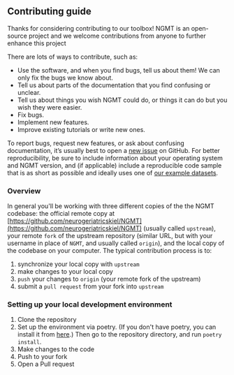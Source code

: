 ## Contributing guide
Thanks for considering contributing to our toolbox! NGMT is an open-source project and we welcome contributions from anyone to further enhance this project

There are lots of ways to contribute, such as:  
- Use the software, and when you find bugs, tell us about them! We can only fix the bugs we know about.  
- Tell us about parts of the documentation that you find confusing or unclear.  
- Tell us about things you wish NGMT could do, or things it can do but you wish they were easier.  
- Fix bugs.  
- Implement new features.  
- Improve existing tutorials or write new ones.

To report bugs, request new features, or ask about confusing documentation, it’s usually best to open a [new issue](https://github.com/neurogeriatricskiel/NGMT/issues/new/choose) on GitHub. For better reproducibility, be sure to include information about your operating system and NGMT version, and (if applicable) include a reproducible code sample that is as short as possible and ideally uses one of [our example datasets](https://neurogeriatricskiel.github.io/NGMT/datasets/).

### Overview
In general you'll be working with three different copies of the the NGMT codebase: the official remote copy at [https://github.com/neurogeriatricskiel/NGMT](https://github.com/neurogeriatricskiel/NGMT) (usually called ``upstream``), your remote `fork` of the upstream repository (similar URL, but with your username in place of ``NGMT``, and usually called ``origin``), and the local copy of the codebase on your computer. The typical contribution process is to:

1. synchronize your local copy with ``upstream``
2. make changes to your local copy
3. `push` your changes to ``origin`` (your remote fork of the upstream)
4. submit a `pull request` from your fork into ``upstream``

### Setting up your local development environment
1. Clone the repository
2. Set up the environment via poetry. (If you don't have poetry, you can install it from [here](https://python-poetry.org/).) Then go to the repository directory, and run ``poetry install``.
3. Make changes to the code
4. Push to your fork
5. Open a Pull request
